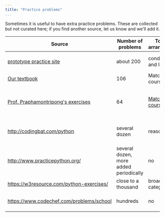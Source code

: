 ```yaml
---
title: "Practice problems"
...
```


Sometimes it is useful to have extra practice problems.
These are collected but not curated here; if you find another source, let us know and we'll add it.

Source | Number of problems | Topical arrangement | Solutions | Notes
-------|--------------------|---------------------|-----------|------
[prototype practice site](https://archimedes.cs.virginia.edu/cs1110/practice/) | about 200 | conditionals and lists | no | contains a self-check submission system
[Our textbook](http://www.spronck.net/pythonbook/pythonbook.pdf) | 106 | Matches course | [available](http://www.spronck.net/pythonbook/) | 
[Prof. Praphamontripong's exercises](http://www.cs.virginia.edu/~up3f/cs111x/python-practice.php) | 64 | [Matches course](https://piazza.com/class/j6m7hyps7tx66x?cid=142) | a few available | Prof. Praphamontripong has taught both 1110 and 1111 here at UVA
<http://codingbat.com/python> | several dozen | reasonable | live feedback, no solutions |
<http://www.practicepython.org/> | several dozen, more added periodically | no | available | 
<https://w3resource.com/python-exercises/> | close to a thousand | broad categories | available |
<https://www.codechef.com/problems/school> | hundreds | no | submission with account | accepts many languages, not just Python
